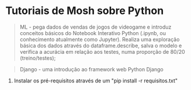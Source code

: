 # Tutoriais de Mosh sobre Python

> ML - pega dados de vendas de jogos de videogame e introduz conceitos básicos do Notebook Interativo Python (.ipynb, ou conhecimento atualmente como Jupyter). Realiza uma exploração básica dos dados através do dataframe.describe, salva o modelo e verifica a acurácia em relação aos testes, numa proporção de 80/20 (treino/testes);

> Django - uma introdução ao framework web Python Django
1. Instalar os pré-requisitos através de um "pip install -r requisitos.txt"